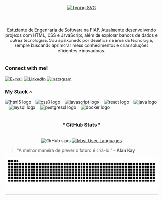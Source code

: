 <div align="center">
  <a href="https://git.io/typing-svg">
    <img src="https://readme-typing-svg.demolab.com?font=Fira+Code&weight=500&size=22&pause=1000&color=4B0082&center=true&vCenter=true&random=false&width=524&lines=%E2%8A%B9+Welcome+to+my+profile!+%E2%9C%8A+%E2%8A%B9+" alt="Typing SVG">
  </a>
</div>

<img align="center" alt="" src="./src/header-gif.gif">

#

<p align="center">Estudante de Engenharia de Software na FIAP. Atualmente desenvolvendo projetos com HTML, CSS e JavaScript, além de explorar bancos de dados e outras tecnologias.
Sou apaixonado por desafios na área de tecnologia, sempre buscando aprimorar meus conhecimentos e criar soluções eficientes e inovadoras.

#

<img align="right" alt="" height="190px" src="./src/study.gif">

<h3 align="left">Connect with me!</h3>

[![E-mail](https://img.shields.io/badge/-Email-000?style=for-the-badge&logo=microsoft-outlook&logoColor=4B0082)](mailto:enrique@example.com)
[![LinkedIn](https://img.shields.io/badge/-LinkedIn-000?style=for-the-badge&logo=linkedin&logoColor=4B0082)](https://www.linkedin.com/in/enrique-fernandes/)
[![Instagram](https://img.shields.io/badge/-Instagram-000?style=for-the-badge&logo=instagram&logoColor=4B0082)](https://www.instagram.com/enrique/)

<h3 align="left">My Stack ~</h3>

<div align="left">
  <img src="https://cdn.jsdelivr.net/gh/devicons/devicon/icons/html5/html5-original.svg" height="25" alt="html5 logo" />
  <img width="8" />
  <img src="https://cdn.jsdelivr.net/gh/devicons/devicon/icons/css3/css3-original.svg" height="25" alt="css3 logo" />
  <img width="8" />
  <img src="https://cdn.jsdelivr.net/gh/devicons/devicon/icons/javascript/javascript-plain.svg" height="25" alt="javascript logo" />
  <img width="8" />
  <img src="https://cdn.jsdelivr.net/gh/devicons/devicon/icons/react/react-original.svg" height="25" alt="react logo" />
  <img width="8" />
  <img src="https://cdn.jsdelivr.net/gh/devicons/devicon/icons/java/java-original.svg" height="25" alt="java logo" />
  <img width="8" />
  <img src="https://cdn.jsdelivr.net/gh/devicons/devicon/icons/mysql/mysql-original.svg" height="25" alt="mysql logo" />
  <img width="8" />
  <img src="https://cdn.jsdelivr.net/gh/devicons/devicon/icons/postgresql/postgresql-original.svg" height="25" alt="postgresql logo" />
  <img width="8" />
  <img src="https://cdn.jsdelivr.net/gh/devicons/devicon/icons/docker/docker-original.svg" height="25" alt="docker logo" />
</div>

#

<div align="center">
  <h3>* GitHub Stats *</h3>
  <br>
  <img src="https://github-readme-stats-git-masterrstaa-rickstaa.vercel.app/api?username=enrique-fernandes&hide_title=true&show_icons=true&include_all_commits=false&count_private=true&line_height=25&hide=issues&bg_color=000&title_color=4B0082&text_color=FFF&border_radius=3&border_color=36123c&icon_color=4B0082&theme=gruvbox" alt="GitHub stats">

  <a href="https://github.com/enrique-fernandes/github-readme-stats">
    <img src="https://github-readme-stats-git-masterrstaa-rickstaa.vercel.app/api/top-langs/?username=enrique-fernandes&line_height=10&card_width=290&layout=compact&hide_title=false&count_private=true&langs_count=4&show_icons=true&title_color=4B0082&hide=html,scss,less&bg_color=000&text_color=8B8B8B&border_radius=3&border_color=561760&count_private=true" alt="Most Used Languages">
  </a>
</div>



> "A melhor maneira de prever o futuro é criá-lo." – **Alan Kay**

<picture align="center">
  <source media="(prefers-color-scheme: dark)" srcset="https://raw.githubusercontent.com/enrique-fcnr/enrique-fcnr/output/github-contribution-grid-snake-dark.svg">
  <source media="(prefers-color-scheme: light)" srcset="https://raw.githubusercontent.com/enrique-fcnr/enrique-fncr/output/github-contribution-grid-snake-dark.svg">
  <img align="center" alt="github contribution grid snake animation" src="https://raw.githubusercontent.com/enrique-fcnr/enrique-fcnr/output/github-contribution-grid-snake.svg">
</picture>

---

<!--
**enrique-fcnr/enrique-fcnr** is a ✨ _special_ ✨ repository because its `README.md` (this file) appears on your GitHub profile.

Here are some ideas to get you started:

- 🔭 I’m currently working on ...
- 🌱 I’m currently learning ...
- 👯 I’m looking to collaborate on ...
- 🤔 I’m looking for help with ...
- 💬 Ask me about ...
- 📫 How to reach me: ...
- 😄 Pronouns: ...
- ⚡ Fun fact: ...
-->
